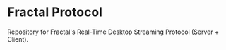 # Fractal Protocol






Repository for Fractal's Real-Time Desktop Streaming Protocol (Server + Client).
